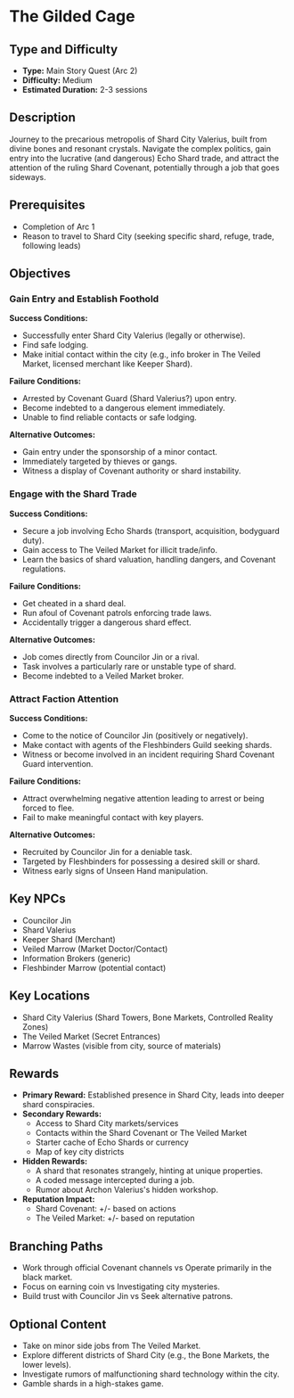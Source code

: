 # The Gilded Cage

## Type and Difficulty
- **Type:** Main Story Quest (Arc 2)
- **Difficulty:** Medium
- **Estimated Duration:** 2-3 sessions

## Description
Journey to the precarious metropolis of Shard City Valerius, built from divine bones and resonant crystals. Navigate the complex politics, gain entry into the lucrative (and dangerous) Echo Shard trade, and attract the attention of the ruling Shard Covenant, potentially through a job that goes sideways.

## Prerequisites
- Completion of Arc 1
- Reason to travel to Shard City (seeking specific shard, refuge, trade, following leads)

## Objectives
### Gain Entry and Establish Foothold

**Success Conditions:**
- Successfully enter Shard City Valerius (legally or otherwise).
- Find safe lodging.
- Make initial contact within the city (e.g., info broker in The Veiled Market, licensed merchant like Keeper Shard).

**Failure Conditions:**
- Arrested by Covenant Guard (Shard Valerius?) upon entry.
- Become indebted to a dangerous element immediately.
- Unable to find reliable contacts or safe lodging.

**Alternative Outcomes:**
- Gain entry under the sponsorship of a minor contact.
- Immediately targeted by thieves or gangs.
- Witness a display of Covenant authority or shard instability.
### Engage with the Shard Trade

**Success Conditions:**
- Secure a job involving Echo Shards (transport, acquisition, bodyguard duty).
- Gain access to The Veiled Market for illicit trade/info.
- Learn the basics of shard valuation, handling dangers, and Covenant regulations.

**Failure Conditions:**
- Get cheated in a shard deal.
- Run afoul of Covenant patrols enforcing trade laws.
- Accidentally trigger a dangerous shard effect.

**Alternative Outcomes:**
- Job comes directly from Councilor Jin or a rival.
- Task involves a particularly rare or unstable type of shard.
- Become indebted to a Veiled Market broker.
### Attract Faction Attention

**Success Conditions:**
- Come to the notice of Councilor Jin (positively or negatively).
- Make contact with agents of the Fleshbinders Guild seeking shards.
- Witness or become involved in an incident requiring Shard Covenant Guard intervention.

**Failure Conditions:**
- Attract overwhelming negative attention leading to arrest or being forced to flee.
- Fail to make meaningful contact with key players.

**Alternative Outcomes:**
- Recruited by Councilor Jin for a deniable task.
- Targeted by Fleshbinders for possessing a desired skill or shard.
- Witness early signs of Unseen Hand manipulation.

## Key NPCs
- Councilor Jin
- Shard Valerius
- Keeper Shard (Merchant)
- Veiled Marrow (Market Doctor/Contact)
- Information Brokers (generic)
- Fleshbinder Marrow (potential contact)

## Key Locations
- Shard City Valerius (Shard Towers, Bone Markets, Controlled Reality Zones)
- The Veiled Market (Secret Entrances)
- Marrow Wastes (visible from city, source of materials)

## Rewards
- **Primary Reward:** Established presence in Shard City, leads into deeper shard conspiracies.
- **Secondary Rewards:**
  - Access to Shard City markets/services
  - Contacts within the Shard Covenant or The Veiled Market
  - Starter cache of Echo Shards or currency
  - Map of key city districts
- **Hidden Rewards:**
  - A shard that resonates strangely, hinting at unique properties.
  - A coded message intercepted during a job.
  - Rumor about Archon Valerius's hidden workshop.
- **Reputation Impact:**
  - Shard Covenant: +/- based on actions
  - The Veiled Market: +/- based on reputation

## Branching Paths
- Work through official Covenant channels vs Operate primarily in the black market.
- Focus on earning coin vs Investigating city mysteries.
- Build trust with Councilor Jin vs Seek alternative patrons.

## Optional Content
- Take on minor side jobs from The Veiled Market.
- Explore different districts of Shard City (e.g., the Bone Markets, the lower levels).
- Investigate rumors of malfunctioning shard technology within the city.
- Gamble shards in a high-stakes game.
